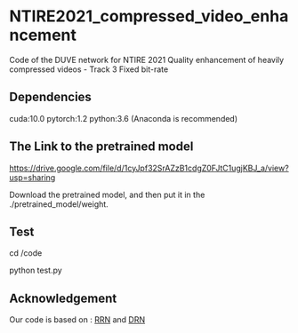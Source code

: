 # NTIRE2021_compressed_video_enhancement
Code of the DUVE network for NTIRE 2021 Quality enhancement of heavily compressed videos - Track 3 Fixed bit-rate

## Dependencies
cuda:10.0 pytorch:1.2 python:3.6 (Anaconda is recommended)

## The Link to the pretrained model
https://drive.google.com/file/d/1cyJpf32SrAZzB1cdgZ0FJtC1ugjKBJ_a/view?usp=sharing

Download the pretrained model, and then put it in the ./pretrained_model/weight.

## Test
cd /code

python test.py

## Acknowledgement
Our code is based on : [RRN](https://github.com/junpan19/RRN) and [DRN](https://github.com/guoyongcs/DRN)
